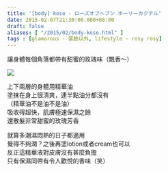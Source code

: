 ```yaml
---
title: '[body] kose - ローズオブヘブン ホーリーカクテル'
date: 2015-02-07T21:30:00.000+08:00
draft: false
aliases: [ "/2015/02/body-kose.html" ]
tags : [glamorous - 蛋臉以外, lifestyle - rosy rosy]
---
```


讓身體每個角落都帶有甜蜜的玫瑰味（飄香～）  

![](/images/koserosehoney.jpg)

上下兩層的身體用精華油  
塗抹在身上很清爽，連半點油分都沒有  
（精華油不是油不是油）  
吸收得超快，肌膚極速保濕之餘  
還散髮非常甜蜜的玫瑰芳香  
  
就算多潮濕悶熱的日子都適用  
覺得不夠潤？之後再塗lotion或者cream也可以  
反正這精華液對皮膚沒有甚麼負擔  
只有保濕同帶有令人歡悅的香味（笑）
